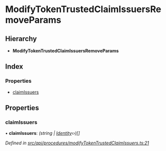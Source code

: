 # ModifyTokenTrustedClaimIssuersRemoveParams

## Hierarchy

* **ModifyTokenTrustedClaimIssuersRemoveParams**

## Index

### Properties

* [claimIssuers](modifytokentrustedclaimissuersremoveparams.md#claimissuers)

## Properties

### claimIssuers

• **claimIssuers**: _\(string \|_ [_Identity_](../classes/identity.md)_‹›\)\[\]_

_Defined in_ [_src/api/procedures/modifyTokenTrustedClaimIssuers.ts:21_](https://github.com/PolymathNetwork/polymesh-sdk/blob/a0872cf4/src/api/procedures/modifyTokenTrustedClaimIssuers.ts#L21)

